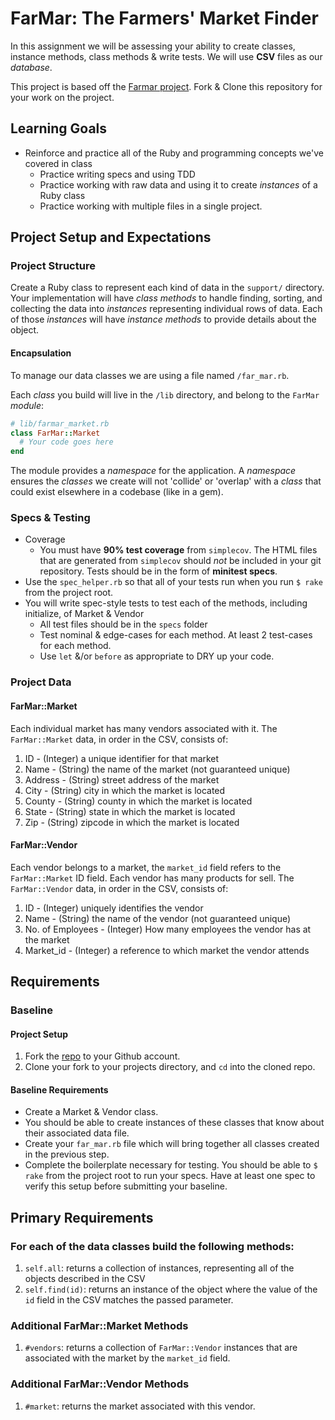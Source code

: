 # FarMar: The Farmers' Market Finder
In this assignment we will be assessing your ability to create classes, instance methods, class methods & write tests. We will use __CSV__ files as our _database_.

This project is based off the [Farmar project](https://www.github.com/CheezItMan/farmar).  Fork & Clone this repository for your work on the project.  

## Learning Goals
- Reinforce and practice all of the Ruby and programming concepts we've covered in class
  - Practice writing specs and using TDD
  - Practice working with raw data and using it to create _instances_ of a Ruby class
  - Practice working with multiple files in a single project.

## Project Setup and Expectations
### Project Structure
Create a Ruby class to represent each kind of data in the `support/` directory. Your implementation will have _class methods_ to handle finding, sorting, and collecting the data into _instances_ representing individual rows of data. Each of those _instances_ will have _instance methods_ to provide details about the object.

#### Encapsulation
To manage our data classes we are using a file named `/far_mar.rb`.

Each _class_ you build will live in the `/lib` directory, and belong to the `FarMar` _module_:

```ruby
# lib/farmar_market.rb
class FarMar::Market
  # Your code goes here
end
```

The module provides a _namespace_ for the application. A _namespace_ ensures the _classes_ we create will not 'collide' or 'overlap' with a _class_ that could exist elsewhere in a codebase (like in a gem).


### Specs & Testing
- Coverage
	-  You must have __90% test coverage__ from `simplecov`. The HTML files that are generated from `simplecov` should _not_ be included in your git repository. Tests should be in the form of __minitest specs__.
-  Use the `spec_helper.rb` so that all of your tests run when you run `$ rake` from the project root.
- You will write spec-style tests to test each of the methods, including initialize, of Market & Vendor
	- All test files should be in the `specs` folder
	- Test nominal & edge-cases for each method.  At least 2 test-cases for each method.  
	- Use `let` &/or `before` as appropriate to DRY up your code.

### Project Data
#### FarMar::Market
Each individual market has many vendors associated with it. The `FarMar::Market` data, in order in the CSV, consists of:

1. ID - (Integer) a unique identifier for that market
2. Name - (String) the name of the market (not guaranteed unique)
3. Address - (String) street address of the market
4. City - (String) city in which the market is located
5. County - (String) county in which the market is located
6. State - (String) state in which the market is located
7. Zip - (String) zipcode in which the market is located

#### FarMar::Vendor
Each vendor belongs to a market, the `market_id` field refers to the `FarMar::Market` ID field.
Each vendor has many products for sell. The `FarMar::Vendor` data, in order in the CSV, consists of:

1. ID - (Integer) uniquely identifies the vendor
2. Name - (String) the name of the vendor (not guaranteed unique)
3. No. of Employees - (Integer) How many employees the vendor has at the market
4. Market_id - (Integer) a reference to which market the vendor attends


## Requirements
### Baseline
#### Project Setup
1. Fork the [repo](https://github.com/CheezItMan/farmar) to your Github account.
1. Clone your fork to your projects directory, and `cd` into the cloned repo.


#### Baseline Requirements
- Create a Market & Vendor class.
- You should be able to create instances of these classes that know about their associated data file.
- Create your `far_mar.rb` file which will bring together all classes created in the previous step.
- Complete the boilerplate necessary for testing. You should be able to `$ rake` from the project root to run your specs. Have at least one spec to verify this setup before submitting your baseline.

## Primary Requirements
### For each of the data classes build the following methods:
1. `self.all`: returns a collection of instances, representing all of the objects described in the CSV
1. `self.find(id)`: returns an instance of the object where the value of the `id` field in the CSV matches the passed parameter.

### Additional FarMar::Market Methods
1. `#vendors`: returns a collection of `FarMar::Vendor` instances that are associated with the market by the `market_id` field.

### Additional FarMar::Vendor Methods
1.  `#market`: returns the market associated with this vendor.

